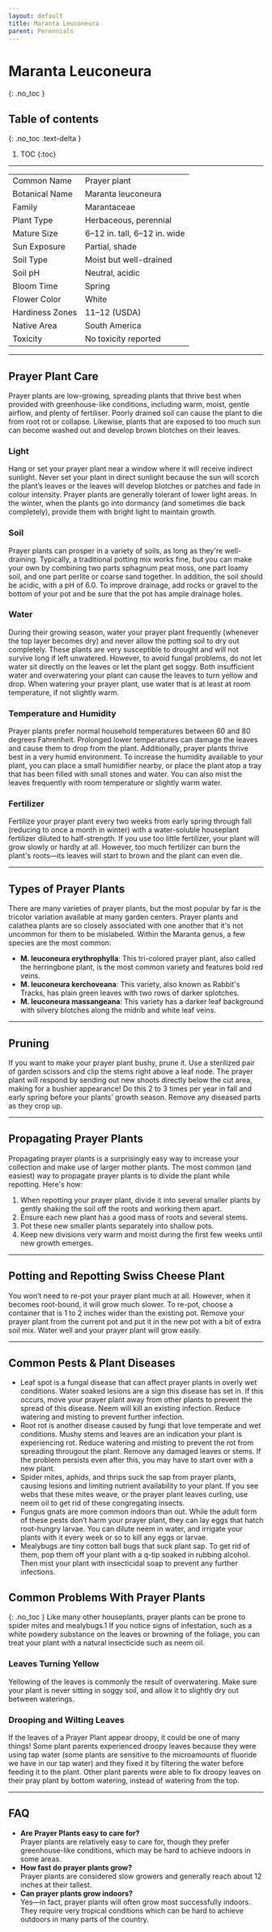 ```yaml
---
layout: default
title: Maranta Leuconeura
parent: Perennials
---
```


# Maranta Leuconeura
{: .no_toc }

## Table of contents
{: .no_toc .text-delta }

1. TOC
{:toc}

---

|                 |                                                                 |
|-----------------|-----------------------------------------------------------------|
| Common Name     | Prayer plant                                                    |
| Botanical Name  | Maranta leuconeura                                              |
| Family          | Marantaceae                                                     |
| Plant Type      | Herbaceous, perennial                                           |
| Mature Size     | 6–12 in. tall, 6–12 in. wide                                    |
| Sun Exposure    | Partial, shade                                                  |
| Soil Type       | Moist but well-drained                                          |
| Soil pH         | Neutral, acidic                                                 |
| Bloom Time      | Spring                                                          |
| Flower Color    | White                                                           |
| Hardiness Zones | 11–12 (USDA)                                                    |
| Native Area     | South America                                                   |
| Toxicity        | No toxicity reported                                            |

***

## Prayer Plant Care
Prayer plants are low-growing, spreading plants that thrive best when provided with greenhouse-like conditions, including warm, moist, gentle airflow, and plenty of fertiliser. Poorly drained soil can cause the plant to die from root rot or collapse. Likewise, plants that are exposed to too much sun can become washed out and develop brown blotches on their leaves.

### Light
Hang or set your prayer plant near a window where it will receive indirect sunlight. Never set your plant in direct sunlight because the sun will scorch the plant’s leaves or the leaves will develop blotches or patches and fade in colour intensity. Prayer plants are generally tolerant of lower light areas. In the winter, when the plants go into dormancy (and sometimes die back completely), provide them with bright light to maintain growth.

### Soil
Prayer plants can prosper in a variety of soils, as long as they're well-draining. Typically, a traditional potting mix works fine, but you can make your own by combining two parts sphagnum peat moss, one part loamy soil, and one part perlite or coarse sand together. In addition, the soil should be acidic, with a pH of 6.0. To improve drainage, add rocks or gravel to the bottom of your pot and be sure that the pot has ample drainage holes.

### Water
During their growing season, water your prayer plant frequently (whenever the top layer becomes dry) and never allow the potting soil to dry out completely. These plants are very susceptible to drought and will not survive long if left unwatered. However, to avoid fungal problems, do not let water sit directly on the leaves or let the plant get soggy. Both insufficient water and overwatering your plant can cause the leaves to turn yellow and drop. When watering your prayer plant, use water that is at least at room temperature, if not slightly warm.

### Temperature and Humidity
Prayer plants prefer normal household temperatures between 60 and 80 degrees Fahrenheit. Prolonged lower temperatures can damage the leaves and cause them to drop from the plant. Additionally, prayer plants thrive best in a very humid environment. To increase the humidity available to your plant, you can place a small humidifier nearby, or place the plant atop a tray that has been filled with small stones and water. You can also mist the leaves frequently with room temperature or slightly warm water.

### Fertilizer
Fertilize your prayer plant every two weeks from early spring through fall (reducing to once a month in winter) with a water-soluble houseplant fertilizer diluted to half-strength. If you use too little fertilizer, your plant will grow slowly or hardly at all. However, too much fertilizer can burn the plant's roots—its leaves will start to brown and the plant can even die.

***

## Types of Prayer Plants
There are many varieties of prayer plants, but the most popular by far is the tricolor variation available at many garden centers. Prayer plants and calathea plants are so closely associated with one another that it's not uncommon for them to be mislabeled. Within the Maranta genus, a few species are the most common:
* **M. leuconeura erythrophylla**: This tri-colored prayer plant, also called the herringbone plant, is the most common variety and features bold red veins.
* **M. leuconeura kerchoveana**: This variety, also known as Rabbit's Tracks, has plain green leaves with two rows of darker splotches.
* **M. leuconeura massangeana**: This variety has a darker leaf background with silvery blotches along the midrib and white leaf veins.

***

## Pruning
If you want to make your prayer plant bushy, prune it. Use a sterilized pair of garden scissors and clip the stems right above a leaf node. The prayer plant will respond by sending out new shoots directly below the cut area, making for a bushier appearance! Do this 2 to 3 times per year in fall and early spring before your plants’ growth season. Remove any diseased parts as they crop up.

***

## Propagating Prayer Plants
Propagating prayer plants is a surprisingly easy way to increase your collection and make use of larger mother plants. The most common (and easiest) way to propagate prayer plants is to divide the plant while repotting. Here's how:
1. When repotting your prayer plant, divide it into several smaller plants by gently shaking the soil off the roots and working them apart.
2. Ensure each new plant has a good mass of roots and several stems.
3. Pot these new smaller plants separately into shallow pots.
4. Keep new divisions very warm and moist during the first few weeks until new growth emerges.

***

## Potting and Repotting Swiss Cheese Plant
You won’t need to re-pot your prayer plant much at all. However, when it becomes root-bound, it will grow much slower. To re-pot, choose a container that is 1 to 2 inches wider than the existing pot. Remove your prayer plant from the current pot and put it in the new pot with a bit of extra soil mix. Water well and your prayer plant will grow easily.

***

## Common Pests & Plant Diseases
- Leaf spot is a fungal disease that can affect prayer plants in overly wet conditions. Water soaked lesions are a sign this disease has set in. If this occurs, move your prayer plant away from other plants to prevent the spread of this disease. Neem will kill an existing infection. Reduce watering and misting to prevent further infection.  
- Root rot is another disease caused by fungi that love temperate and wet conditions. Mushy stems and leaves are an indication your plant is experiencing rot. Reduce watering and misting to prevent the rot from spreading througout the plant. Remove any damaged leaves or stems. If the problem persists even after this, you may have to start over with a new plant.
- Spider mites, aphids, and thrips suck the sap from prayer plants, causing lesions and limiting nutrient availability to your plant. If you see webs that these mites weave, or the prayer plant leaves curling, use neem oil to get rid of these congregating insects.
- Fungus gnats are more common indoors than out. While the adult form of these pests don’t harm your prayer plant, they can lay eggs that hatch root-hungry larvae. You can dilute neem in water, and irrigate your plants with it every week or so to kill any eggs or larvae.
- Mealybugs are tiny cotton ball bugs that suck plant sap. To get rid of them, pop them off your plant with a q-tip soaked in rubbing alcohol. Then mist your plant with insecticidal soap to prevent any further infections.

## Common Problems With Prayer Plants
{: .no_toc }
Like many other houseplants, prayer plants can be prone to spider mites and mealybugs.1 If you notice signs of infestation, such as a white powdery substance on the leaves or browning of the foliage, you can treat your plant with a natural insecticide such as neem oil.

### Leaves Turning Yellow
Yellowing of the leaves is commonly the result of overwatering. Make sure your plant is never sitting in soggy soil, and allow it to slightly dry out between waterings.

### Drooping and Wilting Leaves
If the leaves of a Prayer Plant appear droopy, it could be one of many things! Some plant parents experienced droopy leaves because they were using tap water (some plants are sensitive to the microamounts of fluoride we have in our tap water) and they fixed it by filtering the water before feeding it to the plant. Other plant parents were able to fix droopy leaves on their pray plant by bottom watering, instead of watering from the top.

***

## FAQ
* **Are Prayer Plants easy to care for?**<br>
Prayer plants are relatively easy to care for, though they prefer greenhouse-like conditions, which may be hard to achieve indoors in some areas.
* **How fast do prayer plants grow?**<br>
Prayer plants are considered slow growers and generally reach about 12 inches at their tallest.
* **Can prayer plants grow indoors?**<br>
Yes—in fact, prayer plants will often grow most successfully indoors. They require very tropical conditions which can be hard to achieve outdoors in many parts of the country.
